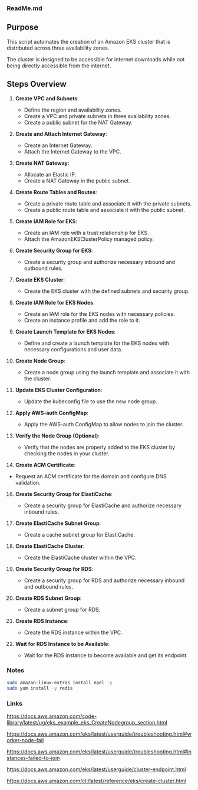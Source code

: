 ### ReadMe.md

## Purpose

This script automates the creation of an Amazon EKS cluster that is distributed across three availability zones.

The cluster is designed to be accessible for internet downloads while not being directly accessible from the internet.

## Steps Overview

1. **Create VPC and Subnets**:
    - Define the region and availability zones.
    - Create a VPC and private subnets in three availability zones.
    - Create a public subnet for the NAT Gateway.

2. **Create and Attach Internet Gateway**:
    - Create an Internet Gateway.
    - Attach the Internet Gateway to the VPC.

3. **Create NAT Gateway**:
    - Allocate an Elastic IP.
    - Create a NAT Gateway in the public subnet.

4. **Create Route Tables and Routes**:
    - Create a private route table and associate it with the private subnets.
    - Create a public route table and associate it with the public subnet.

5. **Create IAM Role for EKS**:
    - Create an IAM role with a trust relationship for EKS.
    - Attach the AmazonEKSClusterPolicy managed policy.

6. **Create Security Group for EKS**:
    - Create a security group and authorize necessary inbound and outbound rules.

7. **Create EKS Cluster**:
    - Create the EKS cluster with the defined subnets and security group.

8. **Create IAM Role for EKS Nodes**:
    - Create an IAM role for the EKS nodes with necessary policies.
    - Create an instance profile and add the role to it.

9. **Create Launch Template for EKS Nodes**:
    - Define and create a launch template for the EKS nodes with necessary configurations and user data.

10. **Create Node Group**:
    - Create a node group using the launch template and associate it with the cluster.

11. **Update EKS Cluster Configuration**:
    - Update the kubeconfig file to use the new node group.

12. **Apply AWS-auth ConfigMap**:
    - Apply the AWS-auth ConfigMap to allow nodes to join the cluster.

13. **Verify the Node Group (Optional)**:
    - Verify that the nodes are properly added to the EKS cluster by checking the nodes in your cluster.

14. **Create ACM Certificate**:
   - Request an ACM certificate for the domain and configure DNS validation.

16. **Create Security Group for ElastiCache**:
    - Create a security group for ElastiCache and authorize necessary inbound rules.
    
17. **Create ElastiCache Subnet Group**:
    - Create a cache subnet group for ElastiCache.

18. **Create ElastiCache Cluster**:
    - Create the ElastiCache cluster within the VPC.

19. **Create Security Group for RDS**:
    - Create a security group for RDS and authorize necessary inbound and outbound rules.

20. **Create RDS Subnet Group**:
    - Create a subnet group for RDS.

21. **Create RDS Instance**:
    - Create the RDS instance within the VPC.

22. **Wait for RDS Instance to be Available**:
    - Wait for the RDS instance to become available and get its endpoint.


### Notes

```bash
sudo amazon-linux-extras install epel -y
sudo yum install -y redis
```

### Links

https://docs.aws.amazon.com/code-library/latest/ug/eks_example_eks_CreateNodegroup_section.html

https://docs.aws.amazon.com/eks/latest/userguide/troubleshooting.html#worker-node-fail

https://docs.aws.amazon.com/eks/latest/userguide/troubleshooting.html#instances-failed-to-join

https://docs.aws.amazon.com/eks/latest/userguide/cluster-endpoint.html

https://docs.aws.amazon.com/cli/latest/reference/eks/create-cluster.html
